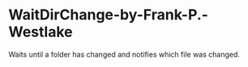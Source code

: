 # WaitDirChange-by-Frank-P.-Westlake
Waits until a folder has changed and notifies which file was changed.
